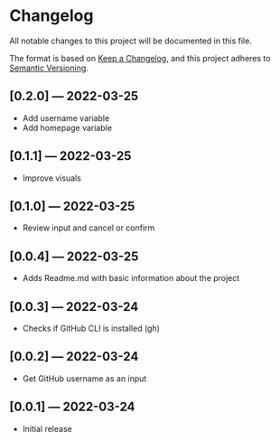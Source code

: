 # Changelog

All notable changes to this project will be documented in this file.

The format is based on [Keep a Changelog](https://keepachangelog.com/en/1.0.0/),
and this project adheres to [Semantic Versioning](https://semver.org/spec/v2.0.0.html).

## [0.2.0] — 2022-03-25

- Add username variable
- Add homepage variable

## [0.1.1] — 2022-03-25

- Improve visuals

## [0.1.0] — 2022-03-25

- Review input and cancel or confirm

## [0.0.4] — 2022-03-25

- Adds Readme.md with basic information about the project

## [0.0.3] — 2022-03-24

- Checks if GitHub CLI is installed (gh)

## [0.0.2] — 2022-03-24

- Get GitHub username as an input

## [0.0.1] — 2022-03-24

- Initial release
